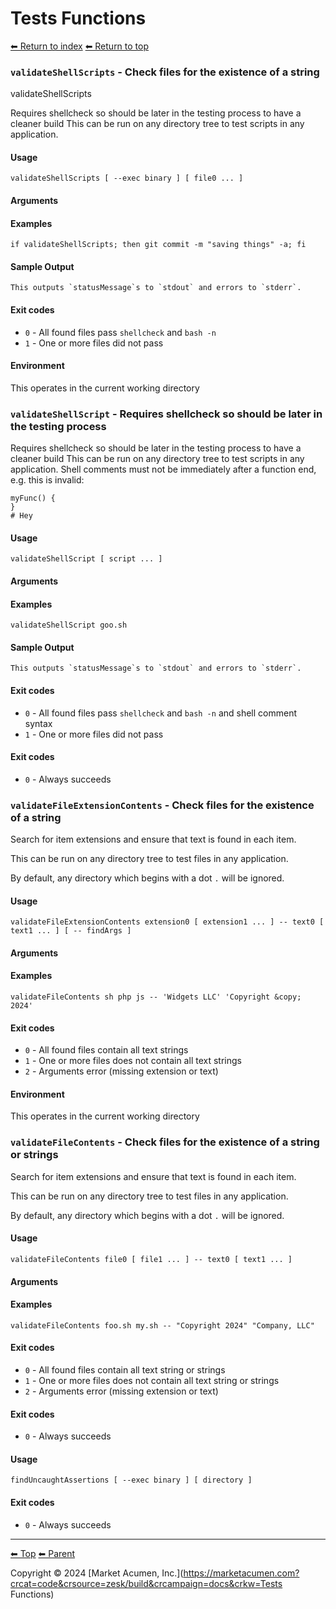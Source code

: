 # Tests Functions

[⬅ Return to index](index.md)
[⬅ Return to top](../index.md)


### `validateShellScripts` - Check files for the existence of a string

validateShellScripts

Requires shellcheck so should be later in the testing process to have a cleaner build
This can be run on any directory tree to test scripts in any application.

#### Usage

    validateShellScripts [ --exec binary ] [ file0 ... ]
    

#### Arguments



#### Examples

    if validateShellScripts; then git commit -m "saving things" -a; fi

#### Sample Output

    This outputs `statusMessage`s to `stdout` and errors to `stderr`.
    

#### Exit codes

- `0` - All found files pass `shellcheck` and `bash -n`
- `1` - One or more files did not pass

#### Environment

This operates in the current working directory

### `validateShellScript` - Requires shellcheck so should be later in the testing process

Requires shellcheck so should be later in the testing process to have a cleaner build
This can be run on any directory tree to test scripts in any application.
Shell comments must not be immediately after a function end, e.g. this is invalid:

    myFunc() {
    }
    # Hey

#### Usage

    validateShellScript [ script ... ]
    

#### Arguments



#### Examples

    validateShellScript goo.sh

#### Sample Output

    This outputs `statusMessage`s to `stdout` and errors to `stderr`.
    

#### Exit codes

- `0` - All found files pass `shellcheck` and `bash -n` and shell comment syntax
- `1` - One or more files did not pass

#### Exit codes

- `0` - Always succeeds

### `validateFileExtensionContents` - Check files for the existence of a string

Search for item extensions and ensure that text is found in each item.

This can be run on any directory tree to test files in any application.

By default, any directory which begins with a dot `.` will be ignored.

#### Usage

    validateFileExtensionContents extension0 [ extension1 ... ] -- text0 [ text1 ... ] [ -- findArgs ]
    

#### Arguments



#### Examples

    validateFileContents sh php js -- 'Widgets LLC' 'Copyright &copy; 2024'

#### Exit codes

- `0` - All found files contain all text strings
- `1` - One or more files does not contain all text strings
- `2` - Arguments error (missing extension or text)

#### Environment

This operates in the current working directory

### `validateFileContents` - Check files for the existence of a string or strings

Search for item extensions and ensure that text is found in each item.

This can be run on any directory tree to test files in any application.

By default, any directory which begins with a dot `.` will be ignored.

#### Usage

    validateFileContents file0 [ file1 ... ] -- text0 [ text1 ... ]
    

#### Arguments



#### Examples

    validateFileContents foo.sh my.sh -- "Copyright 2024" "Company, LLC"

#### Exit codes

- `0` - All found files contain all text string or strings
- `1` - One or more files does not contain all text string or strings
- `2` - Arguments error (missing extension or text)

#### Exit codes

- `0` - Always succeeds

#### Usage

    findUncaughtAssertions [ --exec binary ] [ directory ]
    

#### Exit codes

- `0` - Always succeeds

<!-- TEMPLATE footer 5 -->
<hr />

[⬅ Top](index.md) [⬅ Parent ](../index.md)

Copyright &copy; 2024 [Market Acumen, Inc.](https://marketacumen.com?crcat=code&crsource=zesk/build&crcampaign=docs&crkw=Tests Functions)
